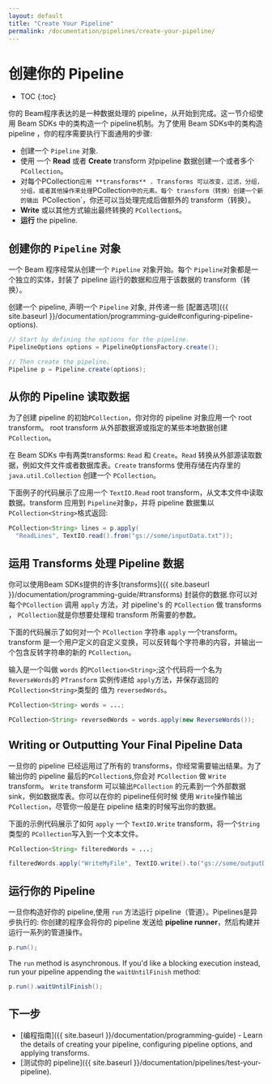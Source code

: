 ```yaml
---
layout: default
title: "Create Your Pipeline"
permalink: /documentation/pipelines/create-your-pipeline/
---
```

# 创建你的 Pipeline

* TOC
{:toc}

你的 Beam程序表达的是一种数据处理的 pipeline，从开始到完成。这一节介绍使用 Beam SDKs 中的类构造一个 pipeline机制。为了使用 Beam SDKs中的类构造 pipeline ，你的程序需要执行下面通用的步骤:


*   创建一个 `Pipeline` 对象.
*   使用 一个 **Read** 或者 **Create** transform 对pipeline 数据创建一个或者多个`PCollection`。 
*   对每个PCollection` 应用 **transforms** . Transforms 可以改变，过滤，分组，分组，或者其他操作来处理 `PCollection`中的元素。每个 transform（转换）创建一个新的输出 `PCollection`，你还可以当处理完成后做额外的 transform（转换）。
*   **Write** 或以其他方式输出最终转换的 `PCollection`s。
*   **运行** the pipeline.

## 创建你的 `Pipeline` 对象

一个 Beam 程序经常从创建一个 `Pipeline` 对象开始。每个 `Pipeline`对象都是一个独立的实体，封装了 pipeline 运行的数据和应用于该数据的 transform（转换）。


创建一个 pipeline, 声明一个 `Pipeline` 对象, 并传递一些 [配置选项]({{ site.baseurl }}/documentation/programming-guide#configuring-pipeline-options).

```java
// Start by defining the options for the pipeline.
PipelineOptions options = PipelineOptionsFactory.create();

// Then create the pipeline.
Pipeline p = Pipeline.create(options);
```

## 从你的 Pipeline 读取数据

为了创建 pipeline 的初始`PCollection`，你对你的 pipeline 对象应用一个 root transform。 root transform 从外部数据源或指定的某些本地数据创建 `PCollection`。  

在 Beam SDKs 中有两类transforms: `Read` 和 `Create`。`Read` 转换从外部源读取数据，例如文件文件或者数据库表。`Create` transforms 使用存储在内存里的 `java.util.Collection` 创建一个 `PCollection`。

下面例子的代码展示了应用一个 `TextIO.Read` root transform，从文本文件中读取数据。transform 应用到 `Pipeline`对象`p`，并将 pipeline 数据集以 `PCollection<String>`格式返回:


```java
PCollection<String> lines = p.apply(
  "ReadLines", TextIO.read().from("gs://some/inputData.txt"));
```

## 运用 Transforms 处理 Pipeline 数据

你可以使用Beam SDKs提供的许多[transforms]({{ site.baseurl }}/documentation/programming-guide/#transforms) 封装你的数据.你可以对每个`PCollection` 调用 `apply` 方法，对 pipeline's 的  `PCollection` 做 transforms ， `PCollection`就是你想要处理和 transform 所需要的参数。

下面的代码展示了如何对一个 `PCollection` 字符串  `apply` 一个transform。transform 是一个用户定义的自定义变换，可以反转每个字符串的内容，并输出一个包含反转字符串的新的 `PCollection`。

输入是一个叫做 `words` 的`PCollection<String>`;这个代码将一个名为`ReverseWords`的 `PTransform` 实例传递给  `apply`方法，并保存返回的 `PCollection<String>`类型的 值为  `reversedWords`。


```java
PCollection<String> words = ...;

PCollection<String> reversedWords = words.apply(new ReverseWords());
```

## Writing or Outputting Your Final Pipeline Data

一旦你的 pipeline 已经运用过了所有的 transforms，你经常需要输出结果。为了输出你的 pipeline 最后的`PCollection`s,你会对 `PCollection` 做  `Write` transform。 `Write` transform 可以输出`PCollection` 的元素到一个外部数据 sink，例如数据库表。你可以在你的 pipeline任何时候 使用 `Write`操作输出 `PCollection`，尽管你一般是在 pipeline 结束的时候写出你的数据。

下面的示例代码展示了如何 `apply` 一个 `TextIO.Write` transform，将一个`String` 类型的  `PCollection`写入到一个文本文件。


```java
PCollection<String> filteredWords = ...;

filteredWords.apply("WriteMyFile", TextIO.write().to("gs://some/outputData.txt"));
```

## 运行你的 Pipeline

一旦你构造好你的 pipeline,使用  `run` 方法运行 pipeline（管道）。Pipelines是异步执行的: 你创建的程序会将你的 pipeline 发送给 **pipeline runner**，然后构建并运行一系列的管道操作。


```java
p.run();
```

The `run` method is asynchronous. If you'd like a blocking execution instead, run your pipeline appending the `waitUntilFinish` method:

```java
p.run().waitUntilFinish();
```

## 下一步

*   [编程指南]({{ site.baseurl }}/documentation/programming-guide) - Learn the details of creating your pipeline, configuring pipeline options, and applying transforms.
*   [测试你的 pipeline]({{ site.baseurl }}/documentation/pipelines/test-your-pipeline).
